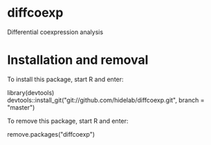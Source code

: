 # diffcoexp
Differential coexpression analysis

# Installation and removal

To install this package, start R and enter:
>
library(devtools)
devtools::install_git("git://github.com/hidelab/diffcoexp.git", branch = "master")

To remove this package, start R and enter:
>
remove.packages("diffcoexp")
